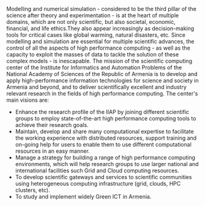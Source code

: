 Modelling and numerical simulation - considered to be the third pillar of the science after theory and experimentation - is at the heart of multiple domains, which are not only scientific, but also societal, economic, financial, and life ethics.They also appear increasingly as decision-making tools for critical cases like global warming, natural disasters, etc.
Since modelling and simulation are essential for multiple scientific advances, the control of all the aspects of high performance computing - as well as the capacity to exploit the masses of data to tackle the solution of these complex models - is inescapable.
The mission of the scientific computing center of the Institute for Informatics and Automation Problems of the National Academy of Sciences of the Republic of Armenia is to develop and apply high-performance information technologies for science and society in Armenia and beyond, and to deliver scientifically excellent and industry relevant research in the fields of high performance computing.
The center's main visions are:
- Enhance the research profile of the IIAP by joining different scientific groups to employ state-of-the-art high performance computing tools to achieve their research goals.
- Maintain, develop and share many computational expertise to facilitate the working experience with distributed resources, support training and on-going help for users to enable them to use different computational resources in an easy manner.
- Manage a strategy for building a range of high performance computing environments, which will help research groups to use larger national and international facilities such Grid and Cloud computing resources.
- To develop scientific gateways and services to scientific communities using heterogeneous computing infrastructure (grid, clouds, HPC clusters, etc).
- To study and implement widely Green ICT in Armenia.

<!---
ArmHPC/ArmHPC is a ✨ special ✨ repository because its `README.md` (this file) appears on your GitHub profile.
You can click the Preview link to take a look at your changes.
--->
